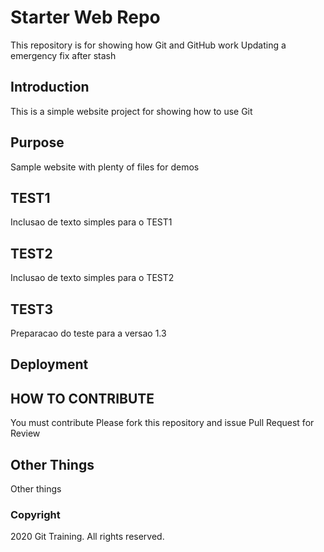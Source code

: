# Starter Web Repo
This repository is for showing how Git and GitHub work
Updating a emergency fix after stash

## Introduction
This is a simple website project for showing how to use Git

## Purpose
Sample website with plenty of files for demos

## TEST1
Inclusao de texto simples para o TEST1

## TEST2
Inclusao de texto simples para o TEST2

## TEST3
Preparacao do teste para a versao 1.3

## Deployment

## HOW TO CONTRIBUTE
You must contribute
Please fork this repository and issue Pull Request for Review
## Other Things
Other things

### Copyright
2020 Git Training. All rights reserved.